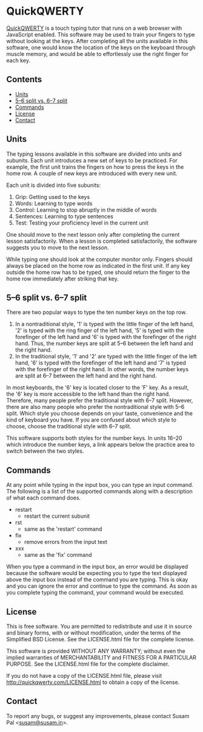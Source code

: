 QuickQWERTY
===========
[QuickQWERTY][1] is a touch typing tutor that runs on a web browser with
JavaScript enabled. This software may be used to train your fingers to
type without looking at the keys.  After completing all the units
available in this software, one would know the location of the keys on
the keyboard through muscle memory, and would be able to effortlessly
use the right finger for each key.

  [1]: http://quickqwerty.com/


Contents
--------
* [Units](#units)
* [5–6 split vs. 6–7 split](#56-split-vs-67-split)
* [Commands](#commands)
* [License](#license)
* [Contact](#contact)


Units
-----
The typing lessons available in this software are divided into units and
subunits. Each unit introduces a new set of keys to be practiced. For
example, the first unit trains the fingers on how to press the keys in
the home row. A couple of new keys are introduced with every new unit. 

Each unit is divided into five subunits:

  1. Grip: Getting used to the keys
  2. Words: Learning to type words
  3. Control: Learning to stop abruptly in the middle of words
  4. Sentences: Learning to type sentences
  5. Test: Testing your proficiency level in the current unit

One should move to the next lesson only after completing the current
lesson satisfactorily. When a lesson is completed satisfactorily, the
software suggests you to move to the next lesson.

While typing one should look at the computer monitor only. Fingers
should always be placed on the home row as indicated in the first unit.
If any key outside the home row has to be typed, one should return the
finger to the home row immediately after striking that key. 


5–6 split vs. 6–7 split
-----------------------
There are two popular ways to type the ten number keys on the top row.

  1. In a nontraditional style, '1' is typed with the little finger of
     the left hand, '2' is typed with the ring finger of the left hand,
     '5' is typed with the forefinger of the left hand and '6' is typed
     with the forefinger of the right hand. Thus, the number keys are
     split at 5–6 between the left hand and the right hand.
  2. In the traditional style, '1' and '2' are typed with the little
     finger of the left hand, '6' is typed with the forefinger of the
     left hand and '7' is typed with the forefinger of the right hand.
     In other words, the number keys are split at 6–7 between the left
     hand and the right hand.

In most keyboards, the '6' key is located closer to the 'F' key. As a
result, the '6' key is more accessible to the left hand than the right
hand. Therefore, many people prefer the traditional style with 6–7
split. However, there are also many people who prefer the nontraditional
style with 5–6 split. Which style you choose depends on your taste,
convenience and the kind of keyboard you have. If you are confused about
which style to choose, choose the traditional style with 6–7 split.

This software supports both styles for the number keys. In units 16–20
which introduce the number keys, a link appears below the practice area
to switch between the two styles.


Commands
--------
At any point while typing in the input box, you can type an input
command. The following is a list of the supported commands along with a
description of what each command does.

  * restart
    - restart the current subunit
  * rst
    - same as the 'restart' command
  * fix
    - remove errors from the input text
  * xxx
    - same as the 'fix' command

When you type a command in the input box, an error would be displayed
because the software would be expecting you to type the text displayed
above the input box instead of the command you are typing. This is okay
and you can ignore the error and continue to type the command. As soon
as you complete typing the command, your command would be executed.


License
-------
This is free software. You are permitted to redistribute and use it in
source and binary forms, with or without modification, under the terms
of the Simplified BSD License. See the LICENSE.html file for the
complete license.

This software is provided WITHOUT ANY WARRANTY; without even the implied
warranties of MERCHANTABILITY and FITNESS FOR A PARTICULAR PURPOSE. See
the LICENSE.html file for the complete disclaimer.

If you do not have a copy of the LICENSE.html file, please visit
http://quickqwerty.com/LICENSE.html to obtain a copy of the license.


Contact
-------
To report any bugs, or suggest any improvements, please contact
Susam Pal <[susam@susam.in][2]>.


  [2]: mailto:susam@susam.in
